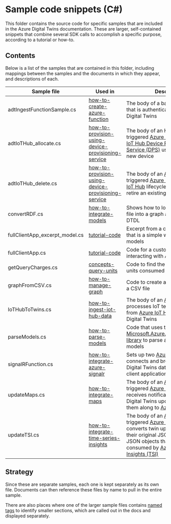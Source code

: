 # Sample code snippets (C#)

This folder contains the source code for specific samples that are included in the Azure Digital Twins documentation. These are larger, self-contained snippets that combine several SDK calls to accomplish a specific purpose, according to a tutorial or how-to.

## Contents

Below is a list of the samples that are contained in this folder, including mappings between the samples and the documents in which they appear, and descriptions of each.

| Sample file | Used in | Description
| --- | --- | --- |
| adtIngestFunctionSample.cs | [how-to-create-azure-function](https://docs.microsoft.com/azure/digital-twins/how-to-create-azure-function) | The body of a basic [Azure Function](https://docs.microsoft.com/azure/azure-functions/functions-overview) that is authenticated with Azure Digital Twins |
| adtIoTHub_allocate.cs | [how-to-provision-using-device-provisioning-service](https://docs.microsoft.com/azure/digital-twins/how-to-provision-using-device-provisioning-service) | The body of an HTTP request-triggered [Azure Function](https://docs.microsoft.com/azure/azure-functions/functions-overview) that [Azure IoT Hub Device Provisioning Service (DPS)](https://docs.microsoft.com/azure/iot-dps/about-iot-dps) uses to provision a new device |
| adtIoTHub_delete.cs | [how-to-provision-using-device-provisioning-service](https://docs.microsoft.com/azure/digital-twins/how-to-provision-using-device-provisioning-service) | The body of an [Azure Event Hubs](https://docs.microsoft.com/azure/event-hubs/event-hubs-about)-triggered [Azure Function](https://docs.microsoft.com/azure/azure-functions/functions-overview) that [Azure IoT Hub](https://docs.microsoft.com/azure/iot-hub/about-iot-hub) lifecycle events uses to retire an existing device |
| convertRDF.cs | [how-to-integrate-models](https://docs.microsoft.com/azure/digital-twins/how-to-integrate-models) | Shows how to load an RDF model file into a graph and convert it to DTDL |
| fullClientApp_excerpt_model.cs | [tutorial-code](https://docs.microsoft.com/azure/digital-twins/tutorial-code) | Excerpt from a custom client app that is a simple way to upload models |
| fullClientApp.cs | [tutorial-code](https://docs.microsoft.com/azure/digital-twins/tutorial-code) | Code for a custom client app for interacting with Azure Digital Twins |
| getQueryCharges.cs | [concepts-query-units](https://docs.microsoft.com/azure/digital-twins/concepts-query-units) | Code to find the number of query units consumed by a query request |
| graphFromCSV.cs | [how-to-manage-graph](https://docs.microsoft.com/azure/digital-twins/how-to-manage-graph) | Code to create a twin graph out of a CSV file |
| IoTHubToTwins.cs | [how-to-ingest-iot-hub-data](https://docs.microsoft.com/azure/digital-twins/how-to-ingest-iot-hub-data) | The body of an [Azure Function](https://docs.microsoft.com/azure/azure-functions/functions-overview) that processes IoT telemetry events from [Azure IoT Hub](https://docs.microsoft.com/azure/iot-hub/about-iot-hub) into Azure Digital Twins |
| parseModels.cs | [how-to-parse-models](https://docs.microsoft.com/azure/digital-twins/how-to-parse-models) | Code that uses the [Microsoft.Azure.DigitalTwins.Parser library](https://nuget.org/packages/Microsoft.Azure.DigitalTwins.Parser/) to parse and validate DTDL models |
| signalRFunction.cs | [how-to-integrate-azure-signalr](https://docs.microsoft.com/azure/digital-twins/how-to-integrate-azure-signalr) | Sets up two [Azure Function](https://docs.microsoft.com/azure/azure-functions/functions-overview) that connects and broadcasts Azure Digital Twins data to connected client applications |
| updateMaps.cs | [how-to-integrate-maps](https://docs.microsoft.com/azure/digital-twins/how-to-integrate-maps) | The body of an [Azure Event Grid](https://docs.microsoft.com/azure/event-grid/overview)-triggered [Azure Function](https://docs.microsoft.com/azure/azure-functions/functions-overview) that receives notifications from Azure Digital Twins updates and sends them along to [Azure Maps](https://docs.microsoft.com/azure/azure-maps/about-azure-maps)|
| updateTSI.cs | [how-to-integrate-time-series-insights](https://docs.microsoft.com/azure/digital-twins/how-to-integrate-time-series-insights) | The body of an [Azure Event Hubs](https://docs.microsoft.com/azure/event-hubs/event-hubs-about)-triggered [Azure Function](https://docs.microsoft.com/azure/azure-functions/functions-overview) that converts twin update events from their original JSON Patch form to JSON objects that can be consumed by [Azure Time Series Insights (TSI)](https://docs.microsoft.com/azure/time-series-insights/overview-what-is-tsi) |

## Strategy

Since these are separate samples, each one is kept separately as its own file. Documents can then reference these files by name to pull in the entire sample.

There are also places where one of the larger sample files contains [named tags](https://review.docs.microsoft.com/help/contribute/code-in-docs?branch=master#named-snippet) to identify smaller sections, which are called out in the docs and displayed separately.
